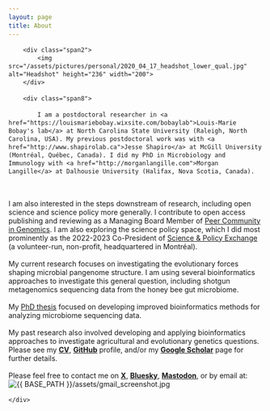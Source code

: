 ```yaml
---
layout: page
title: About
---
```


<div class="container">
    <div class="row-fluid">

        <div class="span2">
        	<img src="/assets/pictures/personal/2020_04_17_headshot_lower_qual.jpg" alt="Headshot" height="236" width="200">
        </div>

        <div class="span8">

			I am a postdoctoral researcher in <a href="https://louismariebobay.wixsite.com/bobaylab">Louis-Marie Bobay's lab</a> at North Carolina State University (Raleigh, North Carolina, USA). My previous postdoctoral work was with <a href="http://www.shapirolab.ca">Jesse Shapiro</a> at McGill University (Montréal, Québec, Canada). I did my PhD in Microbiology and Immunology with <a href="http://morganlangille.com">Morgan Langille</a> at Dalhousie University (Halifax, Nova Scotia, Canada).
<br/><br/>
			I am also interested in the steps downstream of research, including open science and science policy more generally. I contribute to open access publishing and reviewing as a Managing Board Member of <a href="https://genomics.peercommunityin.org/">Peer Community in Genomics</a>. I am also exploring the science policy space, which I did most prominently as the 2022-2023 Co-President of <a href="https://www.sp-exchange.ca">Science & Policy Exchange</a> (a volunteer-run, non-profit, headquartered in Montréal).
<br/><br/>
			My current research focuses on investigating the evolutionary forces shaping microbial pangenome structure. I am using several bioinformatics approaches to investigate this general question, including shotgun metagenomics sequencing data from the honey bee gut microbiome.
<br/><br/>
			My <a href="https://dalspace.library.dal.ca/handle/10222/80086">PhD thesis</a> focused on developing improved bioinformatics methods for analyzing microbiome sequencing data.
<br/><br/>
			My past research also involved developing and applying bioinformatics approaches to investigate agricultural and evolutionary genetics questions. Please see my <b><a href="http://www.gavindouglas.ca/pages/cv.html">CV</a></b>, <b><a href="https://github.com/gavinmdouglas">GitHub</a></b> profile, and/or my <b><a href="https://scholar.google.ca/citations?hl=en&user=EhhXPUkAAAAJ">Google Scholar</a></b> page for further details.
<br/><br/>
			Please feel free to contact me on <b><a href="https://twitter.com/gavin_m_douglas">X</a></b>, <b><a href="https://bsky.app/profile/gmdouglas.bsky.social">Bluesky</a></b>, <b><a href="https://fediscience.org/@gmdouglas">Mastodon</a></b>, or by email at: <img src="{{ BASE_PATH }}/assets/gmail_screenshot.jpg" alt="{{ BASE_PATH }}/assets/gmail_screenshot.jpg" title="gmail" width="190" height="26">
        </div>

    </div>

</div>
